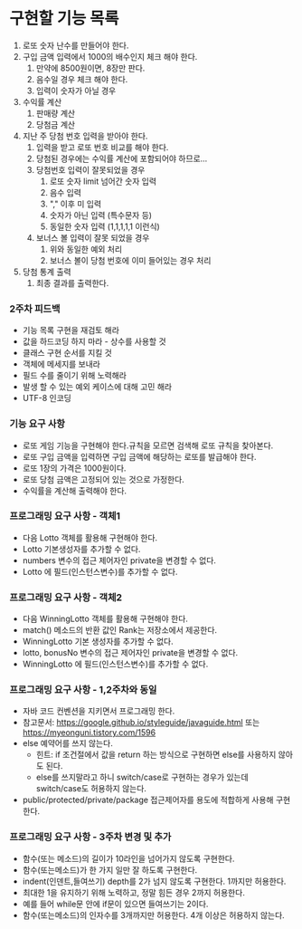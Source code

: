 # 구현할 기능 목록
1. 로또 숫자 난수를 만들어야 한다.
2. 구입 금액 입력에서 1000의 배수인지 체크 해야 한다.
    1. 만약에 8500원이면, 8장만 판다.
    2. 음수일 경우 체크 해야 한다.
    3. 입력이 숫자가 아닐 경우
3. 수익률 계산
    1. 판매량 계산
    2. 당첨금 계산
4. 지난 주 당첨 번호 입력을 받아야 한다.
    1. 입력을 받고 로또 번호 비교를 해야 한다.
    2. 당첨된 경우에는 수익률 계산에 포함되어야 하므로...
    3. 당첨번호 입력이 잘못되었을 경우
        1. 로또 숫자 limit 넘어간 숫자 입력
        2. 음수 입력
        3. "," 이후 미 입력
        4. 숫자가 아닌 입력 (특수문자 등)
        5. 동일한 숫자 입력 (1,1,1,1,1 이런식)
    4. 보너스 볼 입력이 잘못 되었을 경우
        1. 위와 동일한 예외 처리
        2. 보너스 볼이 당첨 번호에 이미 들어있는 경우 처리
5. 당첨 통계 출력
    1. 최종 결과를 출력한다.

### 2주차 피드백
* 기능 목록 구현을 재검토 해라
* 값을 하드코딩 하지 마라 - 상수를 사용할 것
* 클래스 구현 순서를 지킬 것
* 객체에 메세지를 보내라
* 필드 수를 줄이기 위해 노력해라
* 발생 할 수 있는 예외 케이스에 대해 고민 해라
* UTF-8 인코딩


### 기능 요구 사항
* 로또 게임 기능을 구현해야 한다.규칙을 모르면 검색해 로또 규칙을 찾아본다.
* 로또 구입 금액을 입력하면 구입 금액에 해당하는 로또를 발급해야 한다.
* 로또 1장의 가격은 1000원이다.
* 로또 당첨 금액은 고정되어 있는 것으로 가정한다.
* 수익률을 계산해 출력해야 한다.


### 프로그래밍 요구 사항 - 객체1
* 다음 Lotto 객체를 활용해 구현해야 한다.
* Lotto 기본생성자를 추가할 수 없다.
* numbers 변수의 접근 제어자인 private을 변경할 수 없다.
* Lotto 에 필드(인스턴스변수)를 추가할 수 없다.

### 프로그래밍 요구 사항 - 객체2
* 다음 WinningLotto 객체를 활용해 구현해야 한다.
* match() 메소드의 반환 값인 Rank는 저장소에서 제공한다.
* WinningLotto 기본 생성자를 추가할 수 없다.
* lotto, bonusNo 변수의 접근 제어자인 private을 변경할 수 없다.
* WinningLotto 에 필드(인스턴스변수)를 추가할 수 없다.

### 프로그래밍 요구 사항 - 1,2주차와 동일
* 자바 코드 컨벤션을 지키면서 프로그래밍 한다.
* 참고문서: https://google.github.io/styleguide/javaguide.html 또는 https://myeonguni.tistory.com/1596
* else 예약어를 쓰지 않는다.
    * 힌트: if 조건절에서 값을 return 하는 방식으로 구현하면 else를 사용하지 않아도 된다.
    * else를 쓰지말라고 하니 switch/case로 구현하는 경우가 있는데 switch/case도 허용하지 않는다.
* public/protected/private/package 접근제어자를 용도에 적합하게 사용해 구현한다.

### 프로그래밍 요구 사항 - 3주차 변경 및 추가
* 함수(또는 메소드)의 길이가 10라인을 넘어가지 않도록 구현한다.
* 함수(또는메소드)가 한 가지 일만 잘 하도록 구현한다.
* indent(인덴트,들여쓰기) depth를 2가 넘지 않도록 구현한다. 1까지만 허용한다.
* 최대한 1을 유지하기 위해 노력하고, 정말 힘든 경우 2까지 허용한다.
* 예를 들어 while문 안에 if문이 있으면 들여쓰기는 2이다.
* 함수(또는메소드)의 인자수를 3개까지만 허용한다. 4개 이상은 허용하지 않는다.